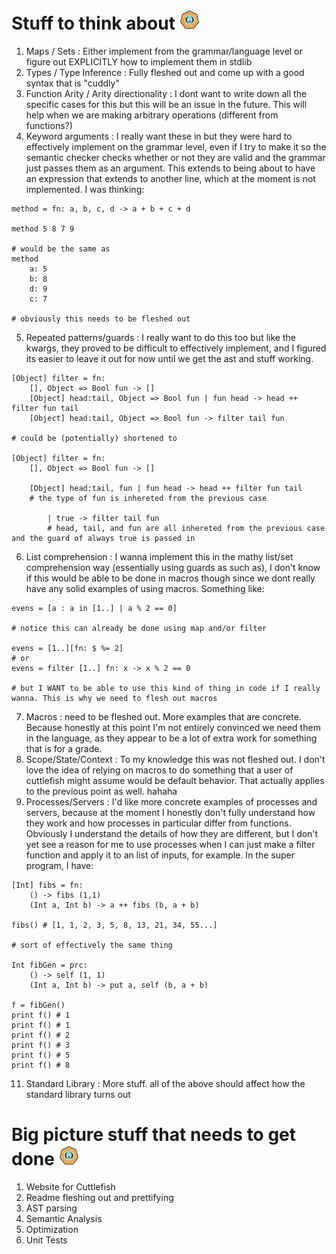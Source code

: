 # Stuff to think about ![logo](logo.png "Look at how cool this language is!")

1. Maps / Sets : Either implement from the grammar/language level or figure out EXPLICITLY how to implement them in stdlib
2. Types / Type Inference : Fully fleshed out and come up with a good syntax that is "cuddly"
3. Function Arity / Arity directionality : I dont want to write down all the specific cases for this but this will be an issue in the future. This will help when we are making arbitrary operations (different from functions?)
4. Keyword arguments : I really want these in but they were hard to effectively implement on the grammar level, even if I try to make it so the semantic checker checks whether or not they are valid and the grammar just passes them as an argument. This extends to being about to have an expression that extends to another line, which at the moment is not implemented.
   I was thinking:

```
method = fn: a, b, c, d -> a + b + c + d

method 5 8 7 9

# would be the same as
method
    a: 5
    b: 8
    d: 9
    c: 7

# obviously this needs to be fleshed out
```

5. Repeated patterns/guards : I really want to do this too but like the kwargs, they proved to be difficult to effectively implement, and I figured its easier to leave it out for now until we get the ast and stuff working.

```
[Object] filter = fn:
    [], Object => Bool fun -> []
    [Object] head:tail, Object => Bool fun | fun head -> head ++ filter fun tail
    [Object] head:tail, Object => Bool fun -> filter tail fun

# could be (potentially) shortened to

[Object] filter = fn:
    [], Object => Bool fun -> []

    [Object] head:tail, fun | fun head -> head ++ filter fun tail
    # the type of fun is inhereted from the previous case

        | true -> filter tail fun
        # head, tail, and fun are all inhereted from the previous case and the guard of always true is passed in
```

6. List comprehension : I wanna implement this in the mathy list/set comprehension way (essentially using guards as such as), I don't know if this would be able to be done in macros though since we dont really have any solid examples of using macros.
   Something like:

```
evens = [a : a in [1..] | a % 2 == 0]

# notice this can already be done using map and/or filter

evens = [1..][fn: $ %= 2]
# or
evens = filter [1..] fn: x -> x % 2 == 0

# but I WANT to be able to use this kind of thing in code if I really wanna. This is why we need to flesh out macros
```

7. Macros : need to be fleshed out. More examples that are concrete. Because honestly at this point I'm not entirely convinced we need them in the language, as they appear to be a lot of extra work for something that is for a grade.
8. Scope/State/Context : To my knowledge this was not fleshed out. I don't love the idea of relying on macros to do something that a user of cuttlefish might assume would be default behavior. That actually applies to the previous point as well. hahaha
9. Processes/Servers : I'd like more concrete examples of processes and servers, because at the moment I honestly don't fully understand how they work and how processes in particular differ from functions. Obviously I understand the details of how they are different, but I don't yet see a reason for me to use processes when I can just make a filter function and apply it to an list of inputs, for example.
   In the super program, I have:

```
[Int] fibs = fn:
    () -> fibs (1,1)
    (Int a, Int b) -> a ++ fibs (b, a + b)

fibs() # [1, 1, 2, 3, 5, 8, 13, 21, 34, 55...]

# sort of effectively the same thing

Int fibGen = prc:
    () -> self (1, 1)
    (Int a, Int b) -> put a, self (b, a + b)

f = fibGen()
print f() # 1
print f() # 1
print f() # 2
print f() # 3
print f() # 5
print f() # 8
```

11. Standard Library : More stuff. all of the above should affect how the standard library turns out

# Big picture stuff that needs to get done ![logo](logo.png "Look at how cool this language is!")

1. Website for Cuttlefish
2. Readme fleshing out and prettifying
3. AST parsing
4. Semantic Analysis
5. Optimization
6. Unit Tests
